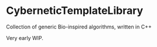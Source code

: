 # CyberneticTemplateLibrary
Collection of generic Bio-inspired algorithms, written in C++

Very early WIP.
